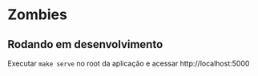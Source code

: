 # Zombies

## Rodando em desenvolvimento

Executar `make serve` no root da aplicação e acessar http://localhost:5000
